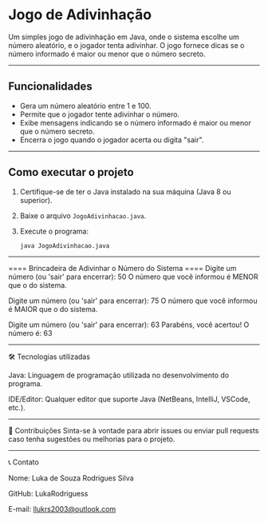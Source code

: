 # Jogo de Adivinhação

Um simples jogo de adivinhação em Java, onde o sistema escolhe um número aleatório, e o jogador tenta adivinhar. O jogo fornece dicas se o número informado é maior ou menor que o número secreto.

---

## Funcionalidades

- Gera um número aleatório entre 1 e 100.
- Permite que o jogador tente adivinhar o número.
- Exibe mensagens indicando se o número informado é maior ou menor que o número secreto.
- Encerra o jogo quando o jogador acerta ou digita "sair".

---

## Como executar o projeto

1. Certifique-se de ter o Java instalado na sua máquina (Java 8 ou superior).

2. Baixe o arquivo `JogoAdivinhacao.java`.

3. Execute o programa:
   ```bash
   java JogoAdivinhacao.java

---

==== Brincadeira de Adivinhar o Número do Sistema ====
Digite um número (ou 'sair' para encerrar): 50
O número que você informou é MENOR que o do sistema.

Digite um número (ou 'sair' para encerrar): 75
O número que você informou é MAIOR que o do sistema.

Digite um número (ou 'sair' para encerrar): 63
Parabéns, você acertou! O número é: 63

---

🛠️ Tecnologias utilizadas

Java: Linguagem de programação utilizada no desenvolvimento do programa.

IDE/Editor: Qualquer editor que suporte Java (NetBeans, IntelliJ, VSCode, etc.).


---

🤝 Contribuições
Sinta-se à vontade para abrir issues ou enviar pull requests caso tenha sugestões ou melhorias para o projeto.

---

📞 Contato

Nome: Luka de Souza Rodrigues Silva

GitHub: LukaRodriguess

E-mail: llukrs2003@outlook.com
